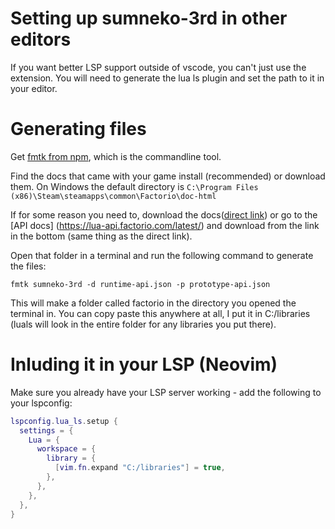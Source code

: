 # Setting up sumneko-3rd  in other editors

If you want better LSP support outside of vscode, you can't just use the extension. You will need to generate the lua ls plugin and set the path to it in your editor. 

# Generating files

Get [fmtk from npm](https://www.npmjs.com/package/factoriomod-debug), which is the commandline tool.

Find the docs that came with your game install (recommended) or download them. On Windows the default directory is ```C:\Program Files (x86)\Steam\steamapps\common\Factorio\doc-html```

If for some reason you need to, download the docs([direct link](https://lua-api.factorio.com/latest/static/archive.zip)) or go to the [API docs] (https://lua-api.factorio.com/latest/) and download from the link in the bottom (same thing as the direct link).

Open that folder in a terminal and  run the following command to generate the files:

```fmtk sumneko-3rd -d runtime-api.json -p prototype-api.json```

This will make a folder called factorio in the directory you opened the terminal in. You can copy paste this anywhere at all, I put it in C:/libraries (luals will look in the entire folder for any libraries you put there).

  
# Inluding it in your LSP (Neovim)

Make sure you already have your LSP server working - add the following to your lspconfig:

```lua
lspconfig.lua_ls.setup {
  settings = {
    Lua = {
      workspace = {
        library = {
          [vim.fn.expand "C:/libraries"] = true,
        },
      },
    },
  },
}
```
